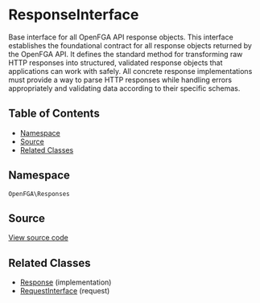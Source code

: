 # ResponseInterface

Base interface for all OpenFGA API response objects. This interface establishes the foundational contract for all response objects returned by the OpenFGA API. It defines the standard method for transforming raw HTTP responses into structured, validated response objects that applications can work with safely. All concrete response implementations must provide a way to parse HTTP responses while handling errors appropriately and validating data according to their specific schemas.

## Table of Contents

* [Namespace](#namespace)
* [Source](#source)
* [Related Classes](#related-classes)

## Namespace

`OpenFGA\Responses`

## Source

[View source code](https://github.com/evansims/openfga-php/blob/main/src/Responses/ResponseInterface.php)

## Related Classes

* [Response](Responses/Response.md) (implementation)
* [RequestInterface](Requests/RequestInterface.md) (request)
